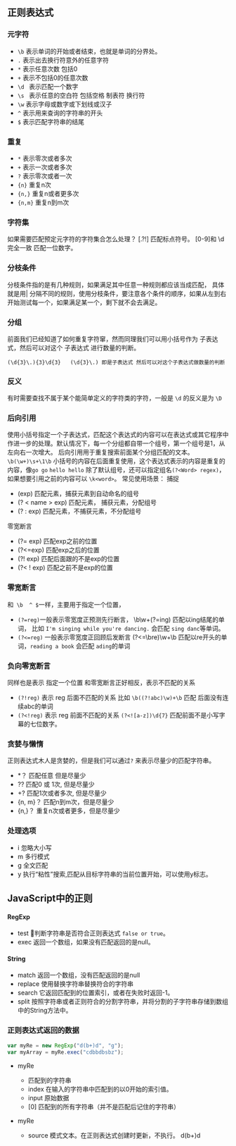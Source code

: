 ## 正则表达式

### 元字符
- `\b` 表示单词的开始或者结束，也就是单词的分界处。
- `.` 表示出去换行符意外的任意字符
-  `*` 表示任意次数 包括0
-  `+` 表示不包括0的任意次数
-  `\d ` 表示匹配一个数字
-  `\s ` 表示任意的空白符 包括空格 制表符 换行符 
-  ` \w ` 表示字母或数字或下划线或汉子
- `^` 表示用来查询的字符串的开头
- `$` 表示匹配字符串的结尾

### 重复
- `*` 表示零次或者多次
- `+` 表示一次或者多次
- `?` 表示零次或者一次
- `{n}` 重复n次
- `{n,}` 重复n或者更多次
- `{n,m}` 重复n到m次

### 字符集
如果需要匹配预定元字符的字符集合怎么处理？ 
[.?!] 匹配标点符号。
[0-9]和 \d完全一致 匹配一位数字。

### 分枝条件
分枝条件指的是有几种规则，如果满足其中任意一种规则都应该当成匹配， 具体就是用| 分隔不同的规则，使用分枝条件，要注意各个条件的顺序，如果从左到右开始测试每一个，如果满足某一个，剩下就不会去满足。
### 分组
前面我们已经知道了如何重复字符窜，然而同理我们可以用小括号作为 子表达式，然后可以对这个 子表达式 进行数量的判断。
~~~~~regexp
(\d{3}\.){3}\d{3}   (\d{3}\.) 即是子表达式 然后可以对这个子表达式做数量的判断
~~~~~

### 反义
有时需要查找不属于某个能简单定义的字符类的字符，一般是 `\d` 的反义是为 `\D` 

### 后向引用
使用小括号指定一个子表达式，匹配这个表达式的内容可以在表达式或其它程序中作进一步的处理。默认情况下，每一个分组都自带一个组号，第一个组号是1，从左向右一次增大。
后向引用用于重复搜索前面某个分组匹配的文本。
`\b(\w+)\s+\1\b` 小括号的内容在后面重复使用，这个表达式表示的内容是重复的内容，像`go go` `hello hello`
除了默认组号，还可以指定组名`(?<Word> regex)`，如果想要引用之前的内容可以 `\k<word>`。
常见使用场景：
捕捉
- (exp) 匹配元素，捕获元素到自动命名的组号
- (? < name > exp) 匹配元素， 捕获元素，分配组号
- (? : exp) 匹配元素，不捕获元素，不分配组号

零宽断言
- (?= exp) 匹配exp之前的位置
- (?<=exp) 匹配exp之后的位置
- (?! exp) 匹配后面跟的不是exp的位置
- (?< ! exp) 匹配之前不是exp的位置


### 零宽断言
和` \b  ^ $`一样，主要用于指定一个位置，
- `(?=reg)`一般表示零宽度正预测先行断言， \b\w+(?=ing) 匹配以ing结尾的单词， 比如 ` I'm singing while you're dancing. `  会匹配 `sing danc`等单词。
- `(?<=reg)` 一般表示零宽度正回顾后发断言 (?<=\bre)\w+\b 匹配以re开头的单词，`reading a book` 会匹配 `ading`的单词

### 负向零宽断言
同样也是表示 指定一个位置 和零宽断言正好相反，表示不匹配的关系

- `(?!reg)` 表示 reg 后面不匹配的关系 比如  `\b((?!abc)\w)+\b` 匹配 后面没有连续abc的单词
- `(?<!reg)` 表示 reg 前面不匹配的关系 `(?<![a-z])\d{7}`  匹配前面不是小写字幕的七位数字。

### 贪婪与懒惰
正则表达式木人是贪婪的，但是我们可以通过`?` 来表示尽量少的匹配字符串。
- *？ 匹配任意 但是尽量少
- ?? 匹配0 或 1次, 但是尽量少
- +? 匹配1次或者多次, 但是尽量少
- {n, m}？ 匹配n到m次，但是尽量少
- {n,}？ 重复n次或者更多，但是尽量少

### 处理选项
- i 忽略大小写
- m 多行模式
- g 全文匹配
- y 执行“粘性”搜索,匹配从目标字符串的当前位置开始，可以使用y标志。

## JavaScript中的正则
#### RegExp
- test
  判断字符串是否符合正则表达式 `false or true`。
- exec
  返回一个数组，如果没有匹配返回的是null。
#### String
- match
  返回一个数组，没有匹配返回的是null
- replace
  使用替换字符串替换符合的字符串
- search
  它返回匹配到的位置索引，或者在失败时返回-1。
- split
  按照字符串或者正则符合的分割字符串，并将分割的子字符串存储到数组中的String方法中。

### 正则表达式返回的数据
~~~js
var myRe = new RegExp("d(b+)d", "g");
var myArray = myRe.exec("cdbbdbsbz");
~~~

- myRe
  - 匹配到的字符串
  - index 在输入的字符串中匹配到的以0开始的索引值。
  - input 原始数据
  - [0] 匹配到的所有字符串（并不是匹配后记住的字符串）

- myRe
  - source 模式文本。在正则表达式创建时更新，不执行。 
    d(b+)d